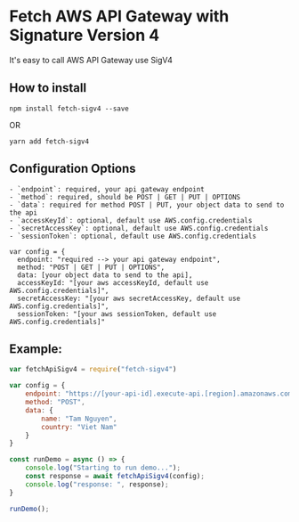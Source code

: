# Fetch AWS API Gateway with Signature Version 4

It's easy to call AWS API Gateway use SigV4

## How to install
```
npm install fetch-sigv4 --save
```

OR

```
yarn add fetch-sigv4
```

## Configuration Options

    - `endpoint`: required, your api gateway endpoint
    - `method`: required, should be POST | GET | PUT | OPTIONS
    - `data`: required for method POST | PUT, your object data to send to the api
    - `accessKeyId`: optional, default use AWS.config.credentials
    - `secretAccessKey`: optional, default use AWS.config.credentials
    - `sessionToken`: optional, default use AWS.config.credentials

```
var config = {
  endpoint: "required --> your api gateway endpoint",
  method: "POST | GET | PUT | OPTIONS",
  data: [your object data to send to the api],
  accessKeyId: "[your aws accessKeyId, default use AWS.config.credentials]",
  secretAccessKey: "[your aws secretAccessKey, default use AWS.config.credentials]",
  sessionToken: "[your aws sessionToken, default use AWS.config.credentials]"
```

## Example:
```javascript
var fetchApiSigv4 = require("fetch-sigv4")

var config = {
    endpoint: "https://[your-api-id].execute-api.[region].amazonaws.com/[stage]/v1/authors",
    method: "POST",
    data: {
        name: "Tam Nguyen",
        country: "Viet Nam"
    }
}

const runDemo = async () => {
    console.log("Starting to run demo...");
    const response = await fetchApiSigv4(config);
    console.log("response: ", response);
}

runDemo();
```
